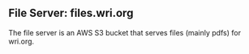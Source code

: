 ## File Server: files.wri.org 

The file server is an AWS S3 bucket that serves files (mainly pdfs) for wri.org.
